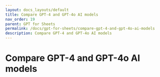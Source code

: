 ```yaml
---
layout: docs_layouts/default
title: Compare GPT-4 and GPT-4o AI models
nav_order: 19
parent: GPT for Sheets
permalink: /docs/gpt-for-sheets/compare-gpt-4-and-gpt-4o-ai-models
description: Compare GPT-4 and GPT-4o AI models
---
```


# Compare GPT-4 and GPT-4o AI models
